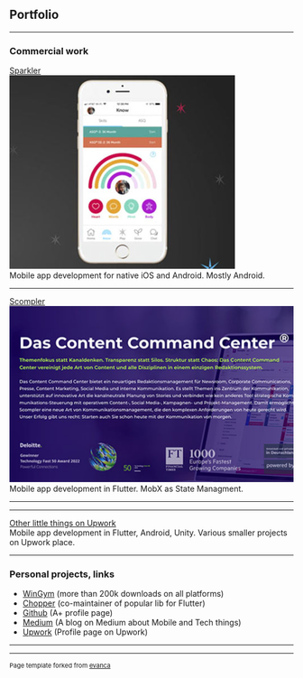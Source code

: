 ## Portfolio

---

### Commercial work

[Sparkler](https://www.playsparkler.org)
<br />
<img src="images/sparkler.jpg"/>
<br />
Mobile app development for native iOS and Android. Mostly Android.

---
[Scompler](https://scompler.com)
<br />
<img src="images/scompler.jpg"/>
<br />
Mobile app development in Flutter. MobX as State Managment.

---

---
[Other little things on Upwork](https://www.upwork.com/freelancers/ivanterekhin)
<br />
Mobile app development in Flutter, Android, Unity. Various smaller projects on Upwork place.

---

### Personal projects, links

- [WinGym](https://clover-republic.com/) (more than 200k downloads on all platforms)
- [Chopper](https://github.com/lejard-h/chopper) (co-maintainer of popular lib for Flutter)
- [Github](https://github.com/JEuler) (A+ profile page)
- [Medium](https://medium.com/@jeuler) (A blog on Medium about Mobile and Tech things)
- [Upwork](https://www.upwork.com/freelancers/ivanterekhin) (Profile page on Upwork)

---




---
<p style="font-size:11px">Page template forked from <a href="https://github.com/evanca/quick-portfolio">evanca</a></p>
<!-- Remove above link if you don't want to attibute -->
